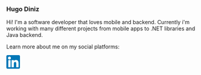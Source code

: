 ### Hugo Diniz 

Hi! I'm a software developer that loves mobile and backend. Currently i'm working with many different projects from mobile apps to .NET libraries and Java backend. 

Learn more about me on my social platforms:

<a href="https://www.linkedin.com/in/hhldiniz/">
<img src="linkedin_logo_36px.png"
     alt="Linkedin"
     style="float: left; margin-right: 10px; width: 36px"/>
</a>
